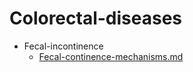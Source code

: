 
# Colorectal-diseases

- Fecal-incontinence
  - [Fecal-continence-mechanisms.md](./Fecal-continence-mechanisms.md)
